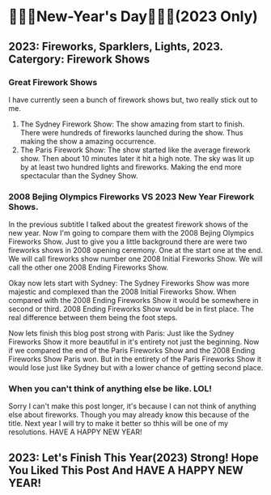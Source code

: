 # 🧨🎇🎆New-Year's Day🧨🎇🎆(2023 Only)
## 2023: Fireworks, Sparklers, Lights, 2023. Catergory: Firework Shows
### Great Firework Shows
I have currently seen a bunch of firework shows but, two really stick out to me.
1. The Sydney Firework Show: The show amazing from start to finish. There were hundreds of fireworks launched during the show. Thus making the show a amazing 
occurrence.
2. The Paris Firework Show: The show started like the average firework show. Then about 10 minutes later it hit a high note. The sky was lit up by at least two hundred
lights and fireworks. Making the end more spectacular than the Sydney Show.

### 2008 Bejing Olympics Fireworks VS 2023 New Year Firework Shows.
In the previous subtitle I talked about the greatest firework shows of the new year. Now I'm going to compare them with the 2008 Bejing Olympics Fireworks Show.
Just to give you a little background there are were two fireworks shows in 2008 opening ceremony. One at the start one at the end. We will call fireworks show number
one 2008 Initial Fireworks Show. We will call the other one 2008 Ending Fireworks Show.

Okay now lets start with Sydney: The Sydney Fireworks Show was more majestic and complexed than the 2008 Initial Fireworks Show. When compared with the 2008 Ending
Fireworks Show it would be somewhere in second or third. 2008 Ending Fireworks Show would be in first place. The real difference between them being the foot steps.

Now lets finish this blog post strong with Paris: Just like the Sydney Fireworks Show it more beautiful in it's entirety not just the beginning. Now if we compared the
end of the Paris Fireworks Show and the 2008 Ending Fireworks Show Paris won. But in the entirety of the Paris Fireworks Show it would lose just like Sydney but with a
lower chance of getting second place.

### When you can't think of anything else be like. LOL!
Sorry I can't make this post longer, it's because I can not think of anything else about fireworks. Though you may already know this because of the title. Next year I
will try to make it better so thhis will be one of my resolutions. HAVE A HAPPY NEW YEAR!

## 2023: Let's Finish This Year(2023) Strong! Hope You Liked This Post And HAVE A HAPPY NEW YEAR!
